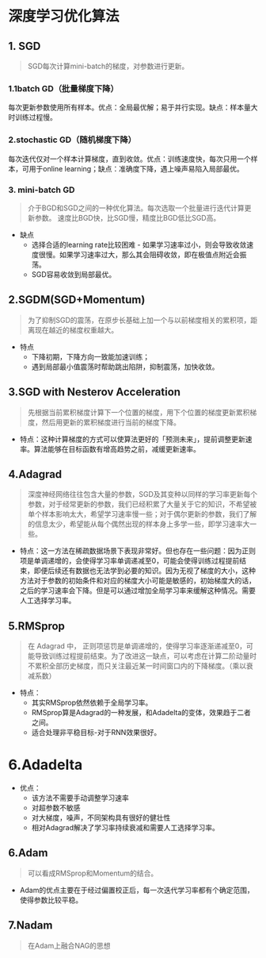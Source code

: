 # 深度学习优化算法


## 1. SGD
>SGD每次计算mini-batch的梯度，对参数进行更新。

### 1.1batch GD（批量梯度下降）
每次更新参数使用所有样本。优点：全局最优解；易于并行实现。缺点：样本量大时训练过程慢。
### 2.stochastic GD（随机梯度下降）
每次迭代仅对一个样本计算梯度，直到收敛。优点：训练速度快，每次只用一个样本，可用于online learning；缺点：准确度下降，遇上噪声易陷入局部最优。
### 3. mini-batch GD
>介于BGD和SGD之间的一种优化算法。每次选取一个批量进行迭代计算更新参数。
速度比BGD快，比SGD慢，精度比BGD低比SGD高。
* 缺点
  * 选择合适的learning rate比较困难 - 如果学习速率过小，则会导致收敛速度很慢。如果学习速率过大，那么其会阻碍收敛，即在极值点附近会振荡。
  * SGD容易收敛到局部最优。

## 2.SGDM(SGD+Momentum)
>为了抑制SGD的震荡，在原步长基础上加一个与以前梯度相关的累积项，距离现在越近的梯度权重越大。
* 特点
  * 下降初期，下降方向一致能加速训练；
  * 遇到局部最小值震荡时帮助跳出陷阱，抑制震荡，加快收敛。


## 3.SGD with Nesterov Acceleration
>先根据当前累积梯度计算下一个位置的梯度，用下个位置的梯度更新累积梯度，然后用更新的累积梯度进行当前的梯度下降。
* 特点：这种计算梯度的方式可以使算法更好的「预测未来」，提前调整更新速率。算法能够在目标函数有增高趋势之前，减缓更新速率。

## 4.Adagrad
>深度神经网络往往包含大量的参数，SGD及其变种以同样的学习率更新每个参数，对于经常更新的参数，我们已经积累了大量关于它的知识，不希望被单个样本影响太大，希望学习速率慢一些；对于偶尔更新的参数，我们了解的信息太少，希望能从每个偶然出现的样本身上多学一些，即学习速率大一些。
* 特点：这一方法在稀疏数据场景下表现非常好。但也存在一些问题：因为正则项是单调递增的，会使得学习率单调递减至0，可能会使得训练过程提前结束，即便后续还有数据也无法学到必要的知识。因为无视了梯度的大小，这种方法对于参数的初始条件和对应的梯度大小可能是敏感的，初始梯度大的话，之后的学习速率会下降。但是可以通过增加全局学习率来缓解这种情况。需要人工选择学习率。

## 5.RMSprop
>在 Adagrad 中， 正则项惩罚是单调递增的，使得学习率逐渐递减至0，可能导致训练过程提前结束。为了改进这一缺点，可以考虑在计算二阶动量时不累积全部历史梯度，而只关注最近某一时间窗口内的下降梯度。（乘以衰减系数）
* 特点：
  * 其实RMSprop依然依赖于全局学习率。
  * RMSprop算是Adagrad的一种发展，和Adadelta的变体，效果趋于二者之间。
  * 适合处理非平稳目标-对于RNN效果很好。

# 6.Adadelta
* 优点：
  * 该方法不需要手动调整学习速率
  * 对超参数不敏感
  * 对大梯度，噪声，不同架构具有很好的健壮性
  * 相对Adagrad解决了学习率持续衰减和需要人工选择学习率。

## 6.Adam
>可以看成RMSprop和Momentum的结合。
* Adam的优点主要在于经过偏置校正后，每一次迭代学习率都有个确定范围，使得参数比较平稳。

## 7.Nadam
> 在Adam上融合NAG的思想
